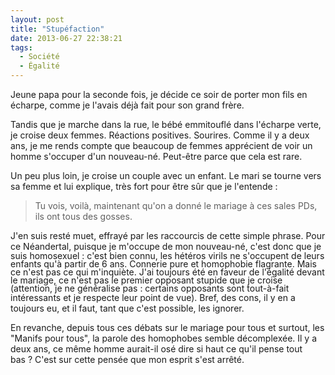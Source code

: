 ```yaml
---
layout: post
title: "Stupéfaction"
date: 2013-06-27 22:38:21
tags:
  - Société
  - Égalité
---
```


Jeune papa pour la seconde fois, je décide ce soir de porter mon fils en écharpe, comme je l'avais déjà fait pour son grand frère.

<!-- more -->

Tandis que je marche dans la rue, le bébé emmitouflé dans l'écharpe verte, je croise deux femmes. Réactions positives. Sourires. Comme il y a deux ans, je me rends compte que beaucoup de femmes apprécient de voir un homme s'occuper d'un nouveau-né. Peut-être parce que cela est rare.

Un peu plus loin, je croise un couple avec un enfant. Le mari se tourne vers sa femme et lui explique, très fort pour être sûr que je l'entende&nbsp;:

> Tu vois, voilà, maintenant qu'on a donné le mariage à ces sales PDs, ils ont tous des gosses.

J'en suis resté muet, effrayé par les raccourcis de cette simple phrase. Pour ce Néandertal, puisque j<span style="line-height: 13px;">e m'occupe de mon nouveau-né, c'est donc que je suis homosexuel&nbsp;: c'est bien connu, les hétéros virils ne s'occupent de leurs enfants qu'à partir de 6 ans. Connerie pure et homophobie flagrante. Mais ce n'est pas ce qui m'inquiète. J'ai toujours été en faveur de l'égalité devant le mariage, ce n'est pas le premier opposant stupide que je croise (attention, je ne généralise pas&nbsp;: certains opposants sont tout-à-fait intéressants et je respecte leur point de vue). Bref, des cons, </span>il y en a toujours eu, et il faut, tant que c'est possible, les ignorer.

En revanche, depuis tous ces débats sur le mariage pour tous et surtout, les "Manifs pour tous", la parole des homophobes semble décomplexée. Il y a deux ans, ce même homme aurait-il osé dire si haut ce qu'il pense tout bas&nbsp;? C'est sur cette pensée que mon esprit s'est arrêté.
